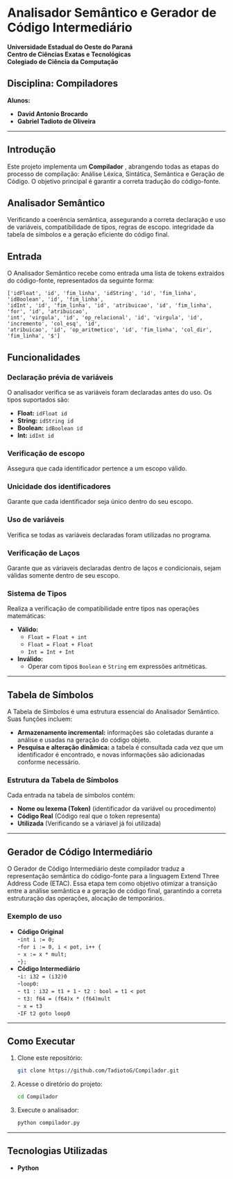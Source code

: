 # Analisador Semântico e Gerador de Código Intermediário

**Universidade Estadual do Oeste do Paraná**  
**Centro de Ciências Exatas e Tecnológicas**  
**Colegiado de Ciência da Computação**  

## Disciplina: Compiladores
**Alunos:**  
- **David Antonio Brocardo**  
- **Gabriel Tadioto de Oliveira**  



---

## Introdução

Este projeto implementa um **Compilador** , abrangendo todas as etapas do processo de compilação: Análise Léxica, Sintática, Semântica e Geração de Código. O objetivo principal é garantir a correta tradução do código-fonte.

## Analisador Semântico
Verificando a coerência semântica, assegurando a correta declaração e uso de variáveis, compatibilidade de tipos, regras de escopo. integridade da tabela de símbolos e a geração eficiente do código final.

## Entrada
O Analisador Semântico recebe como entrada uma lista de tokens extraídos do código-fonte, representados da seguinte forma:

```
['idFloat', 'id', 'fim_linha', 'idString', 'id', 'fim_linha', 'idBoolean', 'id', 'fim_linha', 
'idInt', 'id', 'fim_linha', 'id', 'atribuicao', 'id', 'fim_linha', 'for', 'id', 'atribuicao', 
'int', 'virgula', 'id', 'op_relacional', 'id', 'virgula', 'id', 'incremento', 'col_esq', 'id', 
'atribuicao', 'id', 'op_aritmetico', 'id', 'fim_linha', 'col_dir', 'fim_linha', '$']
```

## Funcionalidades
### **Declaração prévia de variáveis**
O analisador verifica se as variáveis foram declaradas antes do uso. Os tipos suportados são:

- **Float:** `idFloat id`
- **String:** `idString id`
- **Boolean:** `idBoolean id`
- **Int:** `idInt id`

### **Verificação de escopo**
Assegura que cada identificador pertence a um escopo válido.

### **Unicidade dos identificadores**
Garante que cada identificador seja único dentro do seu escopo.

### **Uso de variáveis**
Verifica se todas as variáveis declaradas foram utilizadas no programa.

### **Verificação de Laços**
Garante que as váriaveis declaradas dentro de laços e condicionais, sejam válidas somente dentro de seu escopo.

### **Sistema de Tipos**
Realiza a verificação de compatibilidade entre tipos nas operações matemáticas:

- **Válido:**
  - `Float = Float + int`
  - `Float = Float + Float`
  - `Int = Int + Int`
- **Inválido:**
  - Operar com tipos `Boolean` e `String` em expressões aritméticas.

---

## Tabela de Símbolos
A Tabela de Símbolos é uma estrutura essencial do Analisador Semântico. Suas funções incluem:

- **Armazenamento incremental:** informações são coletadas durante a análise e usadas na geração do código objeto.
- **Pesquisa e alteração dinâmica:** a tabela é consultada cada vez que um identificador é encontrado, e novas informações são adicionadas conforme necessário.

### **Estrutura da Tabela de Símbolos**
Cada entrada na tabela de símbolos contém:
- **Nome ou lexema (Token)** (identificador da variável ou procedimento)
- **Código Real** (Código real que o token representa)
- **Utilizada** (Verificando se a váriavel já foi utilizada)


---

## Gerador de Código Intermediário
O Gerador de Código Intermediário deste compilador traduz a representação semântica do código-fonte para a linguagem Extend Three Address Code (ETAC).  Essa etapa tem como objetivo otimizar a transição entre a análise semântica e a geração de código final, garantindo a correta estruturação das operações, alocação de temporários.

### Exemplo de uso
- **Código Original**           
-`int i := 0;`                    
-`for i := 0, i < pot, i++ {`      
-` x := x * mult;`                
-`};`                               
- **Código Intermediário**                                 
-`i: i32 = (i32)0`                                
-`loop0: `  
-` t1 : i32 = t1 + 1` 
-` t2 : bool = t1 < pot`  
-` t3: f64 = (f64)x * (f64)mult`  
-` x = t3`      
-`IF t2 goto loop0`                     
---


## Como Executar
1. Clone este repositório:
   ```bash
   git clone https://github.com/TadiotoG/Compilador.git 
   ```
2. Acesse o diretório do projeto:
   ```bash
   cd Compilador
   ```
3. Execute o analisador:
   ```bash
   python compilador.py
   ```

---

## Tecnologias Utilizadas
- **Python**



